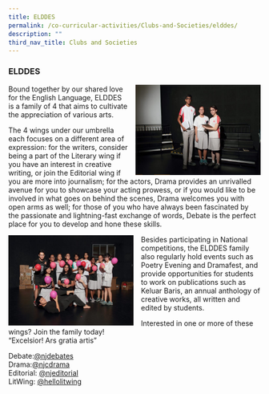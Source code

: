 ```yaml
---
title: ELDDES
permalink: /co-curricular-activities/Clubs-and-Societies/elddes/
description: ""
third_nav_title: Clubs and Societies
---
```

### ELDDES

<img src="/images/elddes1.png" style="width:250px;height:180px;margin-left:15px;" align = "right"> Bound together by our shared love for the English Language, ELDDES is a family of 4 that aims to cultivate the appreciation of various arts.

The 4 wings under our umbrella each focuses on a different area of expression: for the writers, consider being a part of the Literary wing if you have an interest in creative writing, or join the Editorial wing if you are more into journalism; for the actors, Drama provides an unrivalled avenue for you to showcase your acting prowess, or if you would like to be involved in what goes on behind the scenes, Drama welcomes you with open arms as well; for those of you who have always been fascinated by the passionate and lightning-fast exchange of words, Debate is the perfect place for you to develop and hone these skills.

<img src="/images/elddes2.png" style="width:250px;height:180px;margin-right:15px;" align = "left">Besides participating in National competitions, the ELDDES family also regularly hold events such as Poetry Evening and Dramafest, and provide opportunities for students to work on publications such as Keluar Baris, an annual anthology of creative works, all written and edited by students.

Interested in one or more of these wings? Join the family today!  
“Excelsior! Ars gratia artis”

Debate:[@njdebates](https://www.instagram.com/njdebates/)  
Drama:[@njcdrama](https://www.instagram.com/njcdrama/?hl=en)  
Editorial: [@njeditorial](https://instagram.com/njeditorial)  
LitWing: [@hellolitwing](https://www.instagram.com/hellolitwing/)